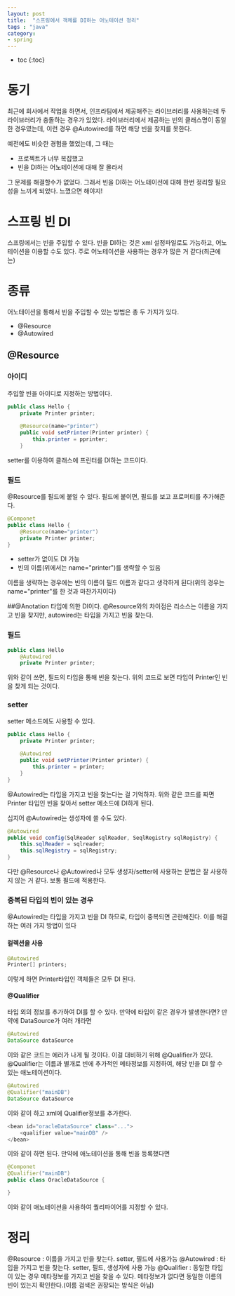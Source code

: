 ```yaml
---
layout: post
title:  "스프링에서 객체를 DI하는 어노테이션 정리"
tags : "java"
category:
- spring
---
```


* toc
{:toc}

# 동기
최근에 회사에서 작업을 하면서, 인프라팀에서 제공해주는 라이브러리를 사용하는데 두 라이브러리가 충돌하는 경우가 있었다. 라이브러리에서 제공하는 빈의 클래스명이 동일한 경우였는데, 이런 경우 @Autowired를 하면 해당 빈을 찾지를 못한다.

예전에도 비슷한 경험을 했었는데, 그 때는

- 프로젝트가 너무 복잡했고
- 빈을 DI하는 어노테이션에 대해 잘 몰라서

그 문제를 해결할수가 없었다. 그래서 빈을 DI하는 어노테이션에 대해 한번 정리할 필요성을 느끼게 되었다. 느꼈으면 해야지!

# 스프링 빈 DI
스프링에서는 빈을 주입할 수 있다. 빈을 DI하는 것은 xml 설정파일로도 가능하고, 어노테이션을 이용할 수도 있다. 주로 어노테이션을 사용하는 경우가 많은 거 같다(최근에는)

# 종류
어노테이션을 통해서 빈을 주입할 수 있는 방법은 총 두 가지가 있다.

- @Resource
- @Autowired

## @Resource

### 아이디
주입할 빈을 아이디로 지정하는 방법이다. 

~~~ java
public class Hello {
	private Printer printer;
	
	@Resource(name="printer")
	public void setPrinter(Printer printer) {
		this.printer = pprinter;
	}
~~~
setter를 이용하여 클래스에 프린터를 DI하는 코드이다.

### 필드
@Resource를 필드에 붙일 수 있다. 필드에 붙이면, 필드를 보고 프로퍼티를 추가해준다.

~~~ java
@Componet
public class Hello {
	@Resource(name="printer")
	private Printer printer;
}
~~~
- setter가 없이도 DI 가능
- 빈의 이름(위에서는 name="printer")를 생략할 수 있음

이름을 생략하는 경우에는 빈의 이름이 필드 이름과 같다고 생각하게 된다(위의 경우는 name="printer"를 한 것과 마찬가지이다)

##@Anotation
타입에 의한 DI이다. @Resource와의 차이점은 리소스는 이름을 가지고 빈을 찾지만, autowired는 타입을 가지고 빈을 찾는다.

### 필드
~~~ java
public class Hello
	@Autowired
	private Printer printer;
~~~
위와 같이 쓰면, 필드의 타입을 통해 빈을 찾는다. 위의 코드로 보면 타입이 Printer인 빈을 찾게 되는 것이다.

### setter
setter 메소드에도 사용할 수 있다.

~~~ java
public class Hello {
	private Printer printer;
	
	@Autowired
	public void setPrinter(Printer printer) {
		this.printer = printer;
	}
}
~~~
@Autowired는 타입을 가지고 빈을 찾는다는 걸 기억하자. 위와 같은 코드를 짜면 Printer 타입인 빈을 찾아서 setter 메소드에 DI하게 된다.

심지어 @Autowired는 생성자에 쓸 수도 있다.

~~~ java
@Autowired
public void config(SqlReader sqlReader, SeqlRegistry sqlRegistry) {
	this.sqlReader = sqlreader;
	this.sqlRegistry = sqlRegistry;
}
~~~

다만 @Resource나 @Autowired나 모두 생성자/setter에 사용하는 문법은 잘 사용하지 않는 거 같다. 보통 필드에 적용한다.

### 중복된 타입의 빈이 있는 경우
@Autowired는 타입을 가지고 빈을 DI 하므로, 타입이 중복되면 곤란해진다. 이를 해결하는 여러 가지 방법이 있다

#### 컬렉션을 사용
~~~ java
@Autowired
Printer[] printers;
~~~
이렇게 하면 Printer타입인 객체들은 모두 DI 된다.

#### @Qualifier
타입 외의 정보를 추가하여 DI를 할 수 있다. 만약에 타입이 같은 경우가 발생한다면? 만약에 DataSource가 여러 개라면

~~~ java
@Autowired
DataSource dataSource
~~~
이와 같은 코드는 에러가 나게 될 것이다. 이걸 대비하기 위해 @Qualifier가 있다. @Qualifier는 이름과 별개로 빈에 추가적인 메타정보를 지정하여, 해당 빈을 DI 할 수 있는 애노테이션이다.

~~~ java
@Autowired
@Qualifier("mainDB")
DataSource dataSource
~~~
이와 같이 하고 xml에 Qualifier정보를 추가한다.

~~~ java
<bean id="oracleDataSource" class="...">
	<qualifier value="mainDB" />
</bean>
~~~
이와 같이 하면 된다. 만약에 애노테이션을 통해 빈을 등록했다면

~~~ java
@Componet
@Qualifier("mainDB")
public class OracleDataSource {

}
~~~
이와 같이 애노테이션을 사용하여 퀄리파이어를 지정할 수 있다.

# 정리
@Resource : 이름을 가지고 빈을 찾는다. setter, 필드에 사용가능
@Autowired : 타입을 가지고 빈을 찾는다. setter, 필드, 생성자에 사용 가능
@Qualifier : 동일한 타입이 있는 경우 메타정보를 가지고 빈을 찾을 수 있다. 메타정보가 없다면 동일한 이름의 빈이 있는지 확인한다.(이름 검색은 권장되는 방식은 아님)